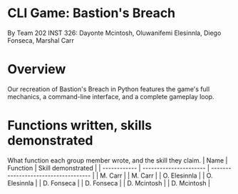 # CLI Game: Bastion's Breach
By Team 202 INST 326: 
Dayonte Mcintosh, Oluwanifemi Elesinnla, Diego Fonseca, Marshal Carr

# Overview
Our recreation of Bastion's Breach in Python features the game's full mechanics,
a command-line interface, and a complete gameplay loop.

# 

# Functions written, skills demonstrated
What function each group member wrote, and the skill they claim.
| Name         | Function               |  Skill demonstrated                  |
| ------------ | ---------------------- | ------------------------------------ |
| M. Carr      | 
| M. Carr      |
| O. Elesinnla |
| O. Elesinnla |
| D. Fonseca   |
| D. Fonseca   |
| D. Mcintosh  |
| D. Mcintosh  |